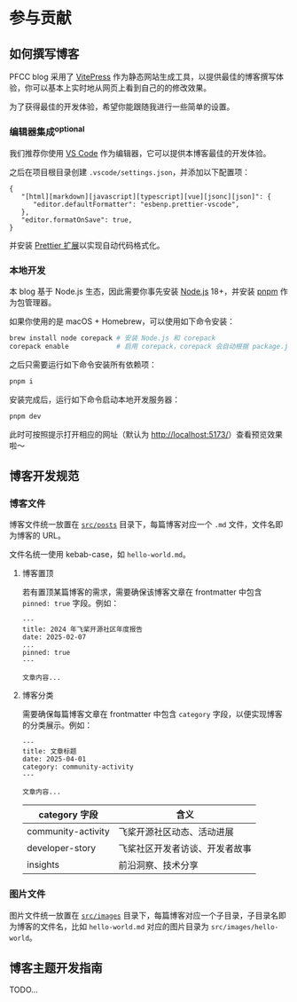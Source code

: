 # 参与贡献

## 如何撰写博客

PFCC blog 采用了 [VitePress](https://vitepress.dev/) 作为静态网站生成工具，以提供最佳的博客撰写体验，你可以基本上实时地从网页上看到自己的的修改效果。

为了获得最佳的开发体验，希望你能跟随我进行一些简单的设置。

### 编辑器集成<sup>optional</sup>

我们推荐你使用 [VS Code](https://code.visualstudio.com/) 作为编辑器，它可以提供本博客最佳的开发体验。

之后在项目根目录创建 `.vscode/settings.json`，并添加以下配置项：

```jsonc
{
   "[html][markdown][javascript][typescript][vue][jsonc][json]": {
      "editor.defaultFormatter": "esbenp.prettier-vscode",
   },
   "editor.formatOnSave": true,
}
```

并安装 [Prettier 扩展](https://marketplace.visualstudio.com/items?itemName=esbenp.prettier-vscode)以实现自动代码格式化。

### 本地开发

本 blog 基于 Node.js 生态，因此需要你事先安装 [Node.js](https://nodejs.org/) 18+，并安装 [pnpm](https://pnpm.io/) 作为包管理器。

如果你使用的是 macOS + Homebrew，可以使用如下命令安装：

```bash
brew install node corepack # 安装 Node.js 和 corepack
corepack enable            # 启用 corepack，corepack 会自动根据 package.json 中的 packageManager 字段来安装合适版本的 pnpm
```

之后只需要运行如下命令安装所有依赖项：

```bash
pnpm i
```

安装完成后，运行如下命令启动本地开发服务器：

```bash
pnpm dev
```

此时可按照提示打开相应的网址（默认为 [http://localhost:5173/](http://localhost:5173/)）查看预览效果啦～

## 博客开发规范

### 博客文件

博客文件统一放置在 [`src/posts`](./src/posts) 目录下，每篇博客对应一个 `.md` 文件，文件名即为博客的 URL。

文件名统一使用 kebab-case，如 `hello-world.md`。

1. 博客置顶

   若有置顶某篇博客的需求，需要确保该博客文章在 frontmatter 中包含 `pinned: true` 字段。例如：

   ```
   ---
   title: 2024 年飞桨开源社区年度报告
   date: 2025-02-07
   ...
   pinned: true
   ---

   文章内容...
   ```

2. 博客分类

   需要确保每篇博客文章在 frontmatter 中包含 `category` 字段，以便实现博客的分类展示。例如：

   ```
   ---
   title: 文章标题
   date: 2025-04-01
   category: community-activity
   ---

   文章内容...
   ```

   | category 字段      | 含义                           |
   | ------------------ | ------------------------------ |
   | community-activity | 飞桨开源社区动态、活动进展     |
   | developer-story    | 飞桨社区开发者访谈、开发者故事 |
   | insights           | 前沿洞察、技术分享             |

### 图片文件

图片文件统一放置在 [`src/images`](./src/images) 目录下，每篇博客对应一个子目录，子目录名即为博客的文件名，比如 `hello-world.md` 对应的图片目录为 `src/images/hello-world`。

## 博客主题开发指南

TODO...
